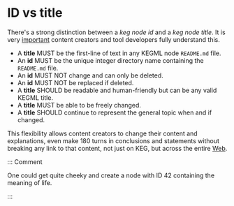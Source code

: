 # ID vs title

There's a strong distinction between a *keg node id* and a *keg node title*. It is very [important](/2) content creators and tool developers fully understand this.

* A **title** MUST be the first-line of text in any KEGML node `README.md` file.
* An **id** MUST be the unique integer directory name containing the `README.md` file.
* An **id** MUST NOT change and can only be deleted.
* An **id** MUST NOT be replaced if deleted.
* A **title** SHOULD be readable and human-friendly but can be any valid KEGML title.
* A **title** MUST be able to be freely changed.
* A **title** SHOULD continue to represent the general topic when and if changed.

This flexibility allows content creators to change their content and explanations, even make 180 turns in conclusions and statements without breaking any link to that content, not just on KEG, but across the entire [Web](/2).

::: Comment

One could get quite cheeky and create a node with ID 42 containing the meaning of life.

:::
